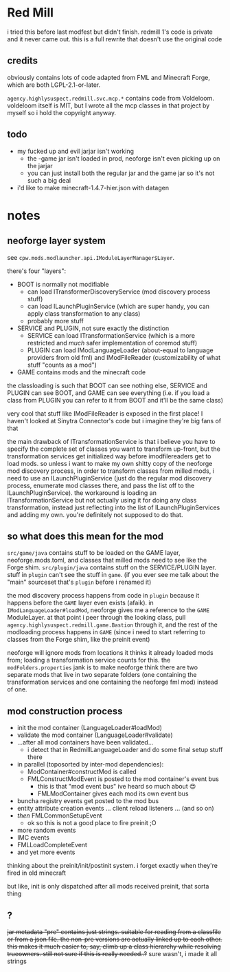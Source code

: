 # Red Mill

i tried this before last modfest but didn't finish. redmill 1's code is private and it never came out. this is a full rewrite that doesn't use the original code

## credits

obviously contains lots of code adapted from FML and Minecraft Forge, which are both LGPL-2.1-or-later.

`agency.highlysuspect.redmill.svc.mcp.*` contains code from Voldeloom. voldeloom itself is MIT, but I wrote all the mcp classes in that project by myself so i hold the copyright anyway.

## todo

* my fucked up and evil jarjar isn't working
  * the -game jar isn't loaded in prod, neoforge isn't even picking up on the jarjar
  * you can just install both the regular jar and the game jar so it's not such a big deal
* i'd like to make minecraft-1.4.7-hier.json with datagen

# notes

## neoforge layer system

see `cpw.mods.modlauncher.api.IModuleLayerManager$Layer`.

there's four "layers":

* BOOT is normally not modifiable
  * can load ITransformerDiscoveryService (mod discovery process stuff)
  * can load ILaunchPluginService (which are super handy, you can apply class transformation to any class)
  * probably more stuff
* SERVICE and PLUGIN, not sure exactly the distinction
  * SERVICE can load ITransformationService (which is a more restricted and *much* safer implementation of coremod stuff)
  * PLUGIN can load IModLanguageLoader (about-equal to language providers from old fml) and IModFileReader (customizability of what stuff "counts as a mod")
* GAME contains mods and the minecraft code

the classloading is such that BOOT can see nothing else, SERVICE and PLUGIN can see BOOT, and GAME can see everything (i.e. if you load a class from PLUGIN you can refer to it from BOOT and it'll be the same class)

very cool that stuff like IModFileReader is exposed in the first place! I haven't looked at Sinytra Connector's code but i imagine they're big fans of that

the main drawback of ITransformationService is that i believe you have to specify the complete set of classes you want to transform up-front, but the transformation services get initialized way before imodfilereaders get to load mods. so unless i want to make my own shitty copy of the neoforge mod discovery process, in order to transform classes from milled mods, i need to use an ILaunchPluginService (just do the regular mod discovery process, enumerate mod classes there, and pass the list off to the ILaunchPluginService). the workaround is loading an ITransformationService but not actually using it for doing any class transformation, instead just reflecting into the list of ILaunchPluginServices and adding my own. you're definitely not supposed to do that.

## so what does this mean for the mod

`src/game/java` contains stuff to be loaded on the GAME layer, neoforge.mods.toml, and classes that milled mods need to see like the Forge shim. `src/plugin/java` contains stuff on the SERVICE/PLUGIN layer. stuff in `plugin` can't see the stuff in `game`. (if you ever see me talk about the "main" sourceset that's `plugin` before i renamed it)

the mod discovery process happens from code in `plugin` because it happens before the `GAME` layer even exists (afaik). in `IModLanguageLoader#loadMod`, neoforge gives me a reference to the `GAME` ModuleLayer. at that point i peer through the looking class, pull `agency.highlysuspect.redmill.game.Bastion` through it, and the rest of the modloading process happens in `GAME` (since i need to start referring to classes from the Forge shim, like the preinit event)

neoforge will ignore mods from locations it thinks it already loaded mods from; loading a transformation service counts for this. the `modFolders.properties` jank is to make neoforge think there are two separate mods that live in two separate folders (one containing the transformation services and one containing the neoforge fml mod) instead of one.

## mod construction process

* init the mod container (LanguageLoader#loadMod)
* validate the mod container (LanguageLoader#validate)
* ...after all mod containers have been validated...
  * i detect that in RedmillLanguageLoader and do some final setup stuff there
* in parallel (toposorted by inter-mod dependencies):
  * ModContainer#constructMod is called
  * FMLConstructModEvent is posted to the mod container's event bus
    * this is that "mod event bus" ive heard so much about :heart_eyes:
    * FMLModContainer gives each mod its own event bus
* buncha registry events get posted to the mod bus
* entity attribute creation events ... client reload listeners ... (and so on)
* *then* FMLCommonSetupEvent
  * ok so this is not a good place to fire preinit ;O
* more random events
* IMC events
* FMLLoadCompleteEvent
* and yet more events

thinking about the preinit/init/postinit system. i forget exactly when they're fired in old minecraft

but like, init is only dispatched after all mods received preinit, that sorta thing

## ?

~~jar metadata "pre" contains just strings. suitable for reading from a classfile or from a json file.  the non-pre versions are actually linked up to each other. this makes it much easier to, say, climb up a class hierarchy while resolving trueowners. still not sure if this is really needed..?~~ sure wasn't, i made it all strings